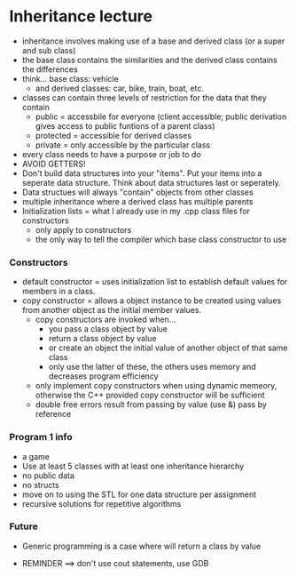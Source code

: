 # Inheritance lecture
- inheritance involves making use of a base and derived class (or a super and sub class)
- the base class contains the similarities and the derived class contains the differences 
- think... base class: vehicle 
  - and derived classes: car, bike, train, boat, etc. 
- classes can contain three levels of restriction for the data that they contain 
  - public = accessbile for everyone (client accessible; public derivation gives access to public funtions of a parent class)
  - protected = accessible for derived classes
  - private = only accessible by the particular class
- every class needs to have a purpose or job to do 
- AVOID GETTERS!
- Don't build data structures into your "items". Put your items into a seperate data structure. Think about data structures last or seperately.
- Data structues will always "contain" objects from other classes
- multiple inheritance where a derived class has multiple parents
- Initialization lists = what I already use in my .cpp class files for constructors
  - only apply to constructors
  - the only way to tell the compiler which base class constructor to use

### Constructors
- default constructor = uses initialization list to establish default values for members in a class.
- copy constructor = allows a object instance to be created using values from another object as the initial member values.
  - copy constructors are invoked when... 
    - you pass a class object by value 
    - return a class object by value
    - or create an object the initial value of another object of that same class 
    - only use the latter of these, the others uses memory and decreases program efficiency
  - only implement copy constructors when using dynamic memeory, otherwise the C++ provided copy constructor will be sufficient
  - double free errors result from passing by value (use &) pass by reference 

### Program 1 info
- a game
- Use at least 5 classes with at least one inheritance hierarchy
- no public data
- no structs
- move on to using the STL for one data structure per assignment
- recursive solutions for repetitive algorithms

### Future
- Generic programming is a case where will return a class by value 



- REMINDER ==> don't use cout statements, use GDB

